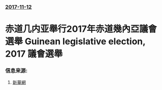 ### [2017-11-12](/news/2017/11/12/index.md)

##### 
# 赤道几内亚舉行2017年赤道幾內亞議會選舉 Guinean legislative election, 2017 議會選舉 




### 信息来源:

1. [新華網](http://news.xinhuanet.com/2017-11/12/c_1121943405.htm)
